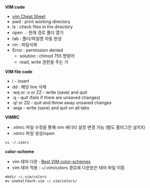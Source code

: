 <b>VIM code</b>
- [vim Cheat Sheet](https://vim.rtorr.com/)
- pwd : print working directory
- ls : check files in the directory
- open . : 현재 경로 폴더 열기
- tab : 폴더/파일명 자동 완성
- rm <fileName> : 파일삭제
- Error : permission denied 
  - solution : chmod 755 명령어
  - read, write 권한을 주는 거

<b>VIM file code</b>
- i - insert
- dd : 해당 line 삭제
- :wq or :x or ZZ - write (save) and quit
- :q - quit (fails if there are unsaved changes)
- :q! or ZQ - quit and throw away unsaved changes
- :wqa - write (save) and quit on all tabs
  
<b>VIMRC</b>
- .vimrc 파일 수정을 통해 vim 에디터 설정 변경 가능 (별도 플러그인 설치X)
- .vimrc 파일 생성/open
```
vi ~/.vimrc
```

<b>color-scheme</b>
- vim 테마 다운 : [Best VIM color-schemes](https://www.slant.co/topics/480/~best-vim-color-schemes)
- vim 테마 적용 : ~/.vim/colors 경로에 다운받은 테마 파일 이동
```
mkdir ~/.vim/colors
mv onehalfdark.vim ~/.vim/colors/
```

